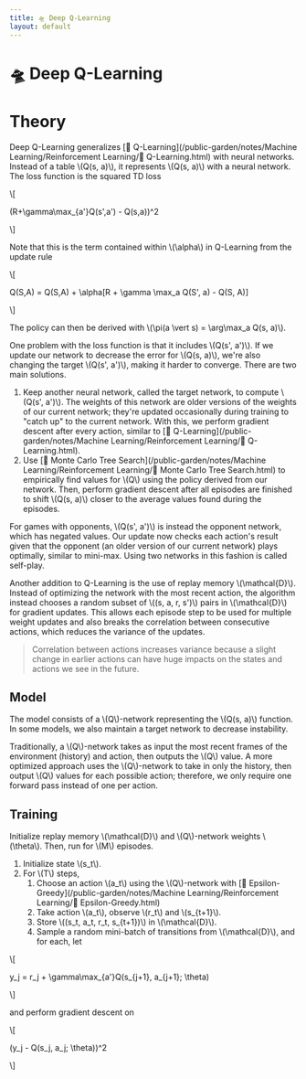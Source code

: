 ```yaml
---
title: 🛸 Deep Q-Learning
layout: default
---
```


# 🛸 Deep Q-Learning

# Theory
Deep Q-Learning generalizes [🔭 Q-Learning](/public-garden/notes/Machine Learning/Reinforcement Learning/🔭 Q-Learning.html) with neural networks. Instead of a table \\(Q(s, a)\\), it represents \\(Q(s, a)\\) with a neural network. The loss function is the squared TD loss 

\\[

(R+\gamma\max_{a'}Q(s',a') - Q(s,a))^2

\\]

 Note that this is the term contained within \\(\alpha\\) in Q-Learning from the update rule 

\\[

Q(S,A) = Q(S,A) + \alpha[R + \gamma \max_a Q(S', a) - Q(S, A)]

\\]

The policy can then be derived with \\(\pi(a \vert s) = \arg\max_a Q(s, a)\\).

One problem with the loss function is that it includes \\(Q(s', a')\\). If we update our network to decrease the error for \\(Q(s, a)\\), we're also changing the target \\(Q(s', a')\\), making it harder to converge. There are two main solutions.
1. Keep another neural network, called the target network, to compute \\(Q(s', a')\\). The weights of this network are older versions of the weights of our current network; they're updated occasionally during training to "catch up" to the current network. With this, we perform gradient descent after every action, similar to [🔭 Q-Learning](/public-garden/notes/Machine Learning/Reinforcement Learning/🔭 Q-Learning.html).
2. Use [🎲 Monte Carlo Tree Search](/public-garden/notes/Machine Learning/Reinforcement Learning/🎲 Monte Carlo Tree Search.html) to empirically find values for \\(Q\\) using the policy derived from our network. Then, perform gradient descent after all episodes are finished to shift \\(Q(s, a)\\) closer to the average values found during the episodes.

For games with opponents, \\(Q(s', a')\\) is instead the opponent network, which has negated values. Our update now checks each action's result given that the opponent (an older version of our current network) plays optimally, similar to mini-max. Using two networks in this fashion is called self-play.

Another addition to Q-Learning is the use of replay memory \\(\mathcal{D}\\). Instead of optimizing the network with the most recent action, the algorithm instead chooses a random subset of \\((s, a, r, s')\\) pairs in \\(\mathcal{D}\\) for gradient updates. This allows each episode step to be used for multiple weight updates and also breaks the correlation between consecutive actions, which reduces the variance of the updates.

> Correlation between actions increases variance because a slight change in earlier actions can have huge impacts on the states and actions we see in the future.

## Model
The model consists of a \\(Q\\)-network representing the \\(Q(s, a)\\) function. In some models, we also maintain a target network to decrease instability.

Traditionally, a \\(Q\\)-network takes as input the most recent frames of the environment (history) and action, then outputs the \\(Q\\) value. A more optimized approach uses the \\(Q\\)-network to take in only the history, then output \\(Q\\) values for each possible action; therefore, we only require one forward pass instead of one per action.

## Training
Initialize replay memory \\(\mathcal{D}\\) and \\(Q\\)-network weights \\(\theta\\). Then, run for \\(M\\) episodes.
1. Initialize state \\(s_t\\).
2. For \\(T\\) steps,
	1. Choose an action \\(a_t\\) using the \\(Q\\)-network with [🧧 Epsilon-Greedy](/public-garden/notes/Machine Learning/Reinforcement Learning/🧧 Epsilon-Greedy.html)
	2. Take action \\(a_t\\), observe \\(r_t\\) and \\(s_{t+1}\\).
	3. Store \\((s_t, a_t, r_t, s_{t+1})\\) in \\(\mathcal{D}\\).
	4. Sample a random mini-batch of transitions from \\(\mathcal{D}\\), and for each, let 

\\[

y_j = r_j + \gamma\max_{a'}Q(s_{j+1}, a_{j+1}; \theta)

\\]

 and perform gradient descent on 

\\[

(y_j - Q(s_j, a_j; \theta))^2

\\]
